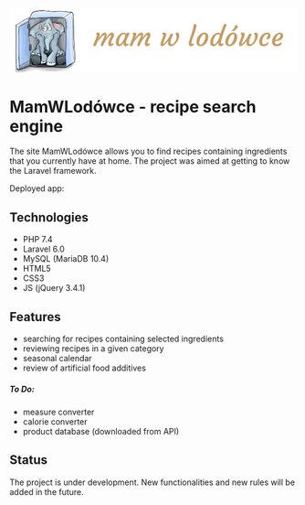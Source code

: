 ![Logo](./public/images/logo-ze-sloniem.png)

# MamWLodówce - recipe search engine

The site MamWLodówce allows you to find recipes containing ingredients that you currently have at home.
The project was aimed at getting to know the Laravel framework. 

Deployed app:

## Technologies

- PHP 7.4
- Laravel 6.0
- MySQL (MariaDB 10.4)
- HTML5
- CSS3
- JS (jQuery 3.4.1)

## Features

- searching for recipes containing selected ingredients
- reviewing recipes in a given category
- seasonal calendar
- review of artificial food additives

##### To Do:
- measure converter
- calorie converter
- product database (downloaded from API)

## Status

The project is under development. New functionalities and new rules will be added in the future.
